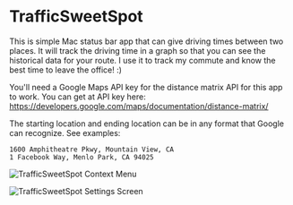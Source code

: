 # TrafficSweetSpot

This is simple Mac status bar app that can give driving times between two places. It will track the driving time in a graph so that you can see the historical data for your route. I use it to track my commute and know the best time to leave the office! :)

You'll need a Google Maps API key for the distance matrix API for this app to work. You can get at API key here: https://developers.google.com/maps/documentation/distance-matrix/

The starting location and ending location can be in any format that Google can recognize. See examples:
```
1600 Amphitheatre Pkwy, Mountain View, CA
1 Facebook Way, Menlo Park, CA 94025
```

![TrafficSweetSpot Context Menu](https://i.imgur.com/MWtODi1.png)

![TrafficSweetSpot Settings Screen](https://i.imgur.com/7MRI8Da.png)
